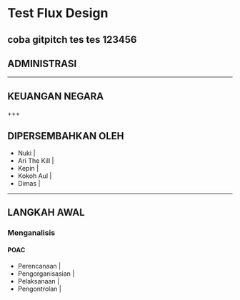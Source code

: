 # Test Flux Design

coba gitpitch
tes tes
123456
---
## ADMINISTRASI
---
## KEUANGAN NEGARA
+++
## DIPERSEMBAHKAN OLEH
- Nuki |
- Ari The Kill |
- Kepin |
- Kokoh Aul |
- Dimas |
---
## LANGKAH AWAL
### Menganalisis 
#### POAC 
- Perencanaan |
- Pengorganisasian |
- Pelaksanaan |
- Pengontrolan |
